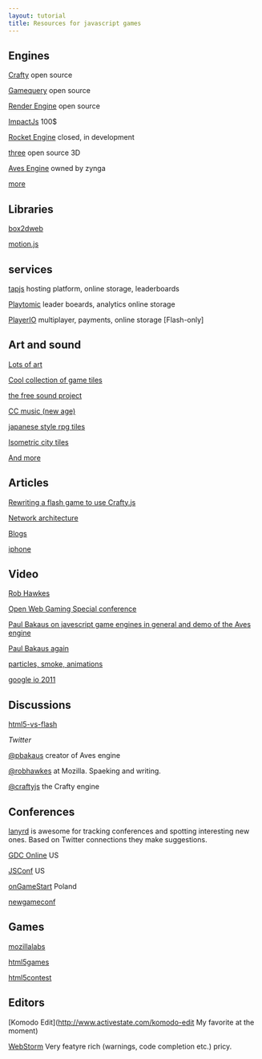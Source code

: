 ```yaml
---
layout: tutorial
title: Resources for javascript games
---
```


## Engines

[Crafty](http://craftyjs.com) open source

[Gamequery](http://gamequery.onaluf.org) open source

[Render Engine](http://www.renderengine.com) open source

[ImpactJs](http://impactjs.com) 100$

[Rocket Engine](http://rocketpack.fi/engine) closed, in development

[three](https://github.com/mrdoob/three.js) open source 3D

[Aves Engine](http://www.insidesocialgames.com/2010/09/24/zynga-acquires-dextrose-aves-engine-html5) owned by zynga

[more](https://gist.github.com/768272)

## Libraries

[box2dweb](http://code.google.com/p/box2dweb/)

[motion.js](https://github.com/tmpvar/motionjs)

## services

[tapjs](http://tapjs.com) hosting platform, online storage, leaderboards

[Playtomic](http://playtomic.com/api/html5) leader boeards, analytics online storage

[PlayerIO](http://playerio.com) multiplayer, payments, online storage [Flash-only]

## Art and sound

[Lots of art](http://opengameart.org/)

[Cool collection of game tiles](http://www.lostgarden.com/search/label/free%20game%20graphics)

[the free sound project](http://www.freesound.org/)

[CC music (new age)](http://www.vincentbernay.com/oursvincemusic/en/free-music/around.html)

[japanese style rpg tiles](http://untamed.wild-refuge.net/rpgxp.php)

[Isometric city tiles](http://www.vectorstock.com/artist-portfolio/maraga/most-downloaded/1)

[And more](http://gamedev.stackexchange.com/questions/20/where-can-i-find-free-sprites-and-images)

## Articles

[Rewriting a flash game to use Crafty.js](http://joshblog.net/2011/01/11/flash-to-html5-javascript-game-conversion-gridshock/)

[Network architecture](http://udn.epicgames.com/Three/NetworkingOverview.html)

[Blogs](http://gamedev.stackexchange.com/questions/3223/game-development-blogs)

[iphone](http://sixrevisions.com/web-development/html5-iphone-app/)

## Video

[Rob Hawkes](http://marakana.com/forums/html5/general/387.html)

[Open Web Gaming Special conference](http://lanyrd.com/2010/gameonlondon/schedule/)

[Paul Bakaus on javescript game engines in general and demo of the Aves engine](http://www.youtube.com/watch?v=_RRnyChxijA)

[Paul Bakaus again](http://jsconfeu.blip.tv/file/4244325/)

[particles, smoke, animations](http://vimeo.com/22549391)

[google io 2011](http://blog.sethladd.com/2011/05/source-code-slides-and-video-for-html5.html)

## Discussions

[html5-vs-flash](https://www.mochimedia.com/community/forum/topic/html5-vs-flash)

*Twitter*

[@pbakaus](http://twitter.com/#!/pbakaus) creator of Aves engine

[@robhawkes](http://twitter.com/#!/robhawkes) at Mozilla. Spaeking and writing.

[@craftyjs](http://twitter.com/#!/craftyjs) the Crafty engine

## Conferences

[lanyrd](http://lanyrd.com) is awesome for tracking conferences and spotting interesting new ones. Based on Twitter connections they make suggestions.

[GDC Online](http://lanyrd.com/2011/gdconline) US

[JSConf](http://lanyrd.com/2011/jsconf) US

[onGameStart](http://lanyrd.com/2011/ongamestart) Poland

[newgameconf](http://www.newgameconf.com/)

## Games

[mozillalabs](https://gaming.mozillalabs.com/games/winners)

[html5games](http://html5games.com/)

[html5contest](http://www.html5contest.com/)

## Editors

[Komodo Edit](http://www.activestate.com/komodo-edit My favorite at the moment)

[WebStorm](http://www.jetbrains.com/webstorm) Very featyre rich (warnings, code completion etc.) pricy.